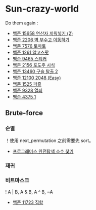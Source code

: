 # Sun-crazy-world



Do them again :

- [백준 15658 연산자 끼워넣기 (2)](https://www.acmicpc.net/problem/15658)
- [백준 2206 벽 부수고 이동하기](https://www.acmicpc.net/problem/2206)
- [백준 7576 토마토](https://www.acmicpc.net/problem/7576)
- [백준 1261 알고스팟](https://www.acmicpc.net/problem/1261)
- [백준 9465 스티커](https://www.acmicpc.net/problem/9465)
- [백준 2156 포도주 시식](https://www.acmicpc.net/problem/2156)
- [백준 13460 구슬 탈출 2](https://www.acmicpc.net/problem/13460)
- [백준 12100 2048 (Easy)](https://www.acmicpc.net/problem/12100)
- [백준 1525 퍼즐](https://www.acmicpc.net/problem/1525)
- [백준 9328 열쇠](https://www.acmicpc.net/problem/9328)
- [백준 4375 1](https://www.acmicpc.net/problem/4375)

## Brute-force
### 순열
！使用 next_permutation 之前需要先 sort。

- [프로그래머스 완전탐색 소수 찾기](https://programmers.co.kr/learn/courses/30/lessons/42839)

### 재귀


### 비트마스크
! A | B, A & B, A ^ B, ~A
- [백준 11723 집합](https://www.acmicpc.net/problem/11723)
